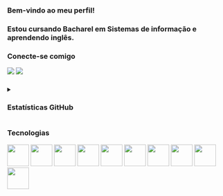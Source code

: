 ###      Bem-vindo ao meu perfil!
 
 
### Estou cursando Bacharel em Sistemas de informação e aprendendo inglês.


### Conecte-se comigo

<div>
  <a href="https://instagram.com/gabriel_vesal?igshid=OGQ5ZDc2ODk2ZA==" target="_blank"><img src="https://img.shields.io/badge/-Instagram-%23E4405F?style=for-the-badge&logo=instagram&logoColor=white" target="_blank"></a>
  <a href="http://linkedin.com/in/gabrielvesal" target="_blank"><img src="https://img.shields.io/badge/-LinkedIn-%230077B5?style=for-the-badge&logo=linkedin&logoColor=white" target="_blank"></a> 
  
 ###
 <details>
 <summary> <h3>Estatísticas GitHub</summary>
    
 <img height="150em" src="https://github-readme-stats-ten-gilt.vercel.app/api?username=GabrielVesal&show_icons=true&theme=dracula&count_private=true">
</details>
 
 ### Tecnologias
<div>
    <img height='50em' src="https://cdn.worldvectorlogo.com/logos/logo-javascript.svg">
    <img height='50em' src="https://cdn.worldvectorlogo.com/logos/css-3.svg">
    <img height='50em' src="https://cdn.worldvectorlogo.com/logos/html-1.svg"svg">
    <img height='50em' src="https://cdn.worldvectorlogo.com/logos/python-5.svg">                                                                           
    <img height='50em' src="https://cdn.worldvectorlogo.com/logos/c-1.svg"svg">
    <img height='50em' src="https://cdn.worldvectorlogo.com/logos/visual-studio-code-1.svg"svg">
    <img height='50em' src="https://cdn.worldvectorlogo.com/logos/github-icon-1.svg"svg">
    <img height='50em' src="https://cdn.worldvectorlogo.com/logos/git-icon.svg"svg">
    <img height='50em' src="https://cdn.worldvectorlogo.com/logos/figma-5.svg"svg">                                                                              
    <img height='50em' src="https://cdn.worldvectorlogo.com/logos/notion-logo-1.svg"svg">          
 





